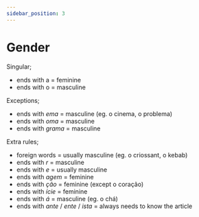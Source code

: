 ```yaml
---
sidebar_position: 3
---
```


# Gender

Singular;

- ends with a = feminine
- ends with o = masculine

Exceptions;

- ends with _ema_ = masculine (eg. o cinema, o problema)
- ends with _oma_ = masculine
- ends with _grama_ = masculine

Extra rules;

- foreign words = usually masculine (eg. o criossant, o kebab)
- ends with _r_ = masculine
- ends with _e_ = usually masculine
- ends with _agem_ = feminine
- ends with _ção_ = feminine (except o coração)
- ends with _ície_ = feminine
- ends with _á_ = masculine (eg. o chá)
- ends with _ante_ / _ente_ / _ista_ = always needs to know the article
